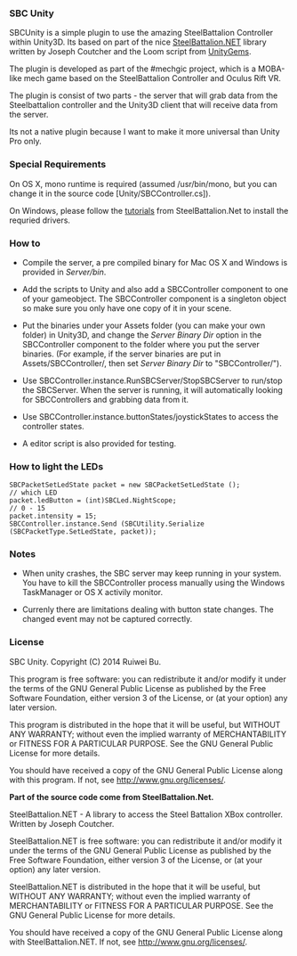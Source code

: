 ### SBC Unity

SBCUnity is a simple plugin to use the amazing SteelBattalion Controller within Unity3D. Its based on part of the nice [SteelBattalion.NET](http://steelbattalionnet.codeplex.com/) library written by Joseph Coutcher and the Loom script from [UnityGems](http://unitygems.com/threads/).

The plugin is developed as part of the #mechgic project, which is a MOBA-like mech game based on the SteelBattalion Controller and Oculus Rift VR. 

The plugin is consist of two parts - the server that will grab data from the Steelbattalion controller and the Unity3D client that will receive data from the server. 

Its not a native plugin because I want to make it more universal than Unity Pro only.

### Special Requirements

On OS X, mono runtime is required (assumed /usr/bin/mono, but you can change it in the source code [Unity/SBCController.cs]).

On Windows, please follow the [tutorials](http://steelbattalionnet.codeplex.com/SourceControl/latest#readme.txt) from SteelBattalion.Net to install the requried drivers.

### How to 

* Compile the server, a pre compiled binary for Mac OS X and Windows is provided in _Server/bin_. 

* Add the scripts to Unity and also add a SBCController component to one of your gameobject. The SBCController component is a singleton object so make sure you only have one copy of it in your scene.

* Put the binaries under your Assets folder (you can make your own folder) in Unity3D, and change the _Server Binary Dir_ option in the SBCController component to the folder where you put the server binaries. (For example, if the server binaries are put in Assets/SBCController/, then set _Server Binary Dir_ to "SBCController/").

* Use SBCController.instance.RunSBCServer/StopSBCServer to run/stop the SBCServer. When the server is running, it will automatically looking for SBCControllers and grabbing data from it.

* Use SBCController.instance.buttonStates/joystickStates to access the controller states. 

* A editor script is also provided for testing.

### How to light the LEDs

	SBCPacketSetLedState packet = new SBCPacketSetLedState ();
    // which LED
    packet.ledButton = (int)SBCLed.NightScope;
    // 0 - 15
    packet.intensity = 15;
    SBCController.instance.Send (SBCUtility.Serialize (SBCPacketType.SetLedState, packet));


### Notes

* When unity crashes, the SBC server may keep running in your system. You have to kill the SBCController process manually using the Windows TaskManager or OS X activily monitor.

* Currenly there are limitations dealing with button state changes. The changed event may not be captured correctly. 

### License

SBC Unity. Copyright (C) 2014 Ruiwei Bu.

This program is free software: you can redistribute it and/or modify it under the terms of the GNU General Public License as published by the Free Software Foundation, either version 3 of the License, or (at your option) any later version.

This program is distributed in the hope that it will be useful, but WITHOUT ANY WARRANTY; without even the implied warranty of MERCHANTABILITY or FITNESS FOR A PARTICULAR PURPOSE.  See the GNU General Public License for more details.

You should have received a copy of the GNU General Public License along with this program.  If not, see <http://www.gnu.org/licenses/>.



__Part of the source code come from SteelBattalion.Net.__

SteelBattalion.NET - A library to access the Steel Battalion XBox controller.  Written by Joseph Coutcher.

SteelBattalion.NET is free software: you can redistribute it and/or modify it under the terms of the GNU General Public License as published by the Free Software Foundation, either version 3 of the License, or (at your option) any later version.  

SteelBattalion.NET is distributed in the hope that it will be useful, but WITHOUT ANY WARRANTY; without even the implied warranty of MERCHANTABILITY or FITNESS FOR A PARTICULAR PURPOSE.  See the GNU General Public License for more details.  

You should have received a copy of the GNU General Public License along with SteelBattalion.NET.  If not, see <http://www.gnu.org/licenses/>. 

